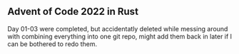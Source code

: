 ## Advent of Code 2022 in Rust

Day 01-03 were completed, but accidentatly deleted while messing around with combining everything into one git repo, might add them back in later if I can be bothered to redo them.
